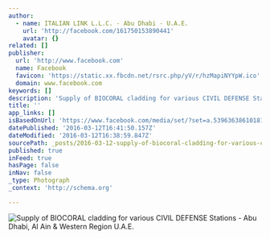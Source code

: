 ```yaml
---
author:
  - name: ITALIAN LINK L.L.C. - Abu Dhabi - U.A.E.
    url: 'http://facebook.com/161750153890441'
    avatar: {}
related: []
publisher:
  url: 'http://www.facebook.com'
  name: Facebook
  favicon: 'https://static.xx.fbcdn.net/rsrc.php/yV/r/hzMapiNYYpW.ico'
  domain: www.facebook.com
keywords: []
description: 'Supply of BIOCORAL cladding for various CIVIL DEFENSE Stations - Abu Dhabi, Al Ain & Western Region U.A.E.'
title: ''
app_links: []
isBasedOnUrl: 'https://www.facebook.com/media/set/?set=a.539636386101814.1073741828.161750153890441&type=3'
datePublished: '2016-03-12T16:41:50.157Z'
dateModified: '2016-03-12T16:38:59.847Z'
sourcePath: _posts/2016-03-12-supply-of-biocoral-cladding-for-various-civil-defense-statio.md
published: true
inFeed: true
hasPage: false
inNav: false
_type: Photograph
_context: 'http://schema.org'

---
```

![Supply of BIOCORAL cladding for various CIVIL DEFENSE Stations - Abu Dhabi&comma; Al Ain & Western Region U&period;A&period;E&period;](https://scontent.xx.fbcdn.net/hphotos-frc3/t31.0-8/s720x720/1072395_539636549435131_174595670_o.jpg)